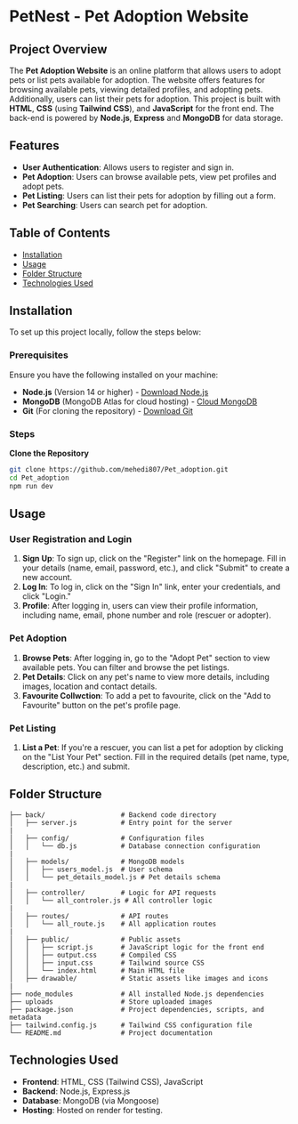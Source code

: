 # PetNest - Pet Adoption Website

## Project Overview

The **Pet Adoption Website** is an online platform that allows users to adopt pets or list pets available for adoption. The website offers features for browsing available pets, viewing detailed profiles, and adopting pets. Additionally, users can list their pets for adoption. This project is built with **HTML**, **CSS** (using **Tailwind CSS**), and **JavaScript** for the front end. The back-end is powered by **Node.js**, **Express** and **MongoDB** for data storage.

## Features

- **User Authentication**: Allows users to register and sign in.
- **Pet Adoption**: Users can browse available pets, view pet profiles and adopt pets.
- **Pet Listing**: Users can list their pets for adoption by filling out a form.
- **Pet Searching**: Users can search pet for adoption.

## Table of Contents

- [Installation](#installation)
- [Usage](#usage)
- [Folder Structure](#folder-structure)
- [Technologies Used](#technologies-used)

## Installation

To set up this project locally, follow the steps below:

### Prerequisites

Ensure you have the following installed on your machine:

- **Node.js** (Version 14 or higher) - [Download Node.js](https://nodejs.org/)
- **MongoDB** (MongoDB Atlas for cloud hosting) - [Cloud MongoDB](https://www.mongodb.com/products/platform/atlas-database)
- **Git** (For cloning the repository) - [Download Git](https://git-scm.com/)

### Steps

 **Clone the Repository**
   ```bash
   git clone https://github.com/mehedi807/Pet_adoption.git
   cd Pet_adoption
   npm run dev
```

## Usage

### User Registration and Login

1. **Sign Up**: To sign up, click on the "Register" link on the homepage. Fill in your details (name, email, password, etc.), and click "Submit" to create a new account.
2. **Log In**: To log in, click on the "Sign In" link, enter your credentials, and click "Login."
3. **Profile**: After logging in, users can view their profile information, including name, email, phone number and role (rescuer or adopter).

### Pet Adoption

1. **Browse Pets**: After logging in, go to the "Adopt Pet" section to view available pets. You can filter and browse the pet listings.
2. **Pet Details**: Click on any pet's name to view more details, including images, location and contact details.
3. **Favourite Collwction**: To add a pet to favourite, click on the "Add to Favourite" button on the pet's profile page.

### Pet Listing

1. **List a Pet**: If you're a rescuer, you can list a pet for adoption by clicking on the "List Your Pet" section. Fill in the required details (pet name, type, description, etc.) and submit.


## Folder Structure

```plaintext
├── back/                   # Backend code directory
│   ├── server.js           # Entry point for the server
|
│   ├── config/             # Configuration files
│   │   └── db.js           # Database connection configuration
|
│   ├── models/             # MongoDB models
│   │   ├── users_model.js  # User schema
│   │   └── pet_details_model.js # Pet details schema
|
│   ├── controller/         # Logic for API requests
│   │   └── all_controler.js # All controller logic
|
│   ├── routes/             # API routes
│   │   └── all_route.js    # All application routes
|
│   ├── public/             # Public assets
│   │   ├── script.js       # JavaScript logic for the front end
│   │   ├── output.css      # Compiled CSS
│   │   ├── input.css       # Tailwind source CSS
│   │   └── index.html      # Main HTML file
│   ├── drawable/           # Static assets like images and icons
|
├── node_modules            # All installed Node.js dependencies
├── uploads                 # Store uploaded images
├── package.json            # Project dependencies, scripts, and metadata
├── tailwind.config.js      # Tailwind CSS configuration file
└── README.md               # Project documentation

```




## Technologies Used

- **Frontend**: HTML, CSS (Tailwind CSS), JavaScript
- **Backend**: Node.js, Express.js
- **Database**: MongoDB (via Mongoose)
- **Hosting**: Hosted on render for testing.


